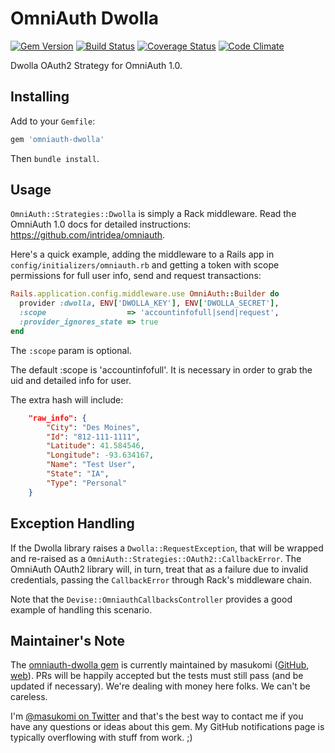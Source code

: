 # OmniAuth Dwolla
[![Gem Version](https://badge.fury.io/rb/omniauth-dwolla.svg)](http://badge.fury.io/rb/omniauth-dwolla) [![Build Status](https://travis-ci.org/masukomi/omniauth-dwolla.png?branch=master)](https://travis-ci.org/masukomi/omniauth-dwolla) [![Coverage Status](https://coveralls.io/repos/masukomi/omniauth-dwolla/badge.png)](https://coveralls.io/r/masukomi/omniauth-dwolla) [![Code Climate](https://codeclimate.com/github/masukomi/omniauth-dwolla/badges/gpa.svg)](https://codeclimate.com/github/masukomi/omniauth-dwolla)


Dwolla OAuth2 Strategy for OmniAuth 1.0.

## Installing

Add to your `Gemfile`:

```ruby
gem 'omniauth-dwolla'
```

Then `bundle install`.

## Usage

`OmniAuth::Strategies::Dwolla` is simply a Rack middleware.
Read the OmniAuth 1.0 docs for detailed instructions: 
<https://github.com/intridea/omniauth>.

Here's a quick example, adding the middleware to a Rails app
in `config/initializers/omniauth.rb` and getting a token with
scope permissions for full user info, send and request transactions:

```ruby
Rails.application.config.middleware.use OmniAuth::Builder do
  provider :dwolla, ENV['DWOLLA_KEY'], ENV['DWOLLA_SECRET'], 
  :scope                  => 'accountinfofull|send|request',
  :provider_ignores_state => true
end
```

The `:scope` param is optional.

The default :scope is 'accountinfofull'. 
It is necessary in order to grab the uid and detailed info for user.

The extra hash will include:
```json
    "raw_info": {
        "City": "Des Moines",
        "Id": "812-111-1111",
        "Latitude": 41.584546,
        "Longitude": -93.634167,
        "Name": "Test User",
        "State": "IA",
        "Type": "Personal"
    }
```

## Exception Handling

If the Dwolla library raises a `Dwolla::RequestException`, 
that will be wrapped and re-raised as a 
`OmniAuth::Strategies::OAuth2::CallbackError`.  The OmniAuth OAuth2 
library will, in turn, treat that as a failure due to invalid 
credentials, passing the `CallbackError` through Rack's middleware chain.

Note that the `Devise::OmniauthCallbacksController` provides a 
good example of handling this scenario.

## Maintainer's Note

The [omniauth-dwolla gem](https://github.com/masukomi/omniauth-dwolla)
is currently maintained by masukomi ([GitHub](https://github.com/masukomi/), [web](http://masukomi.org/)). PRs will be happily accepted but 
the tests must still pass (and be updated if necessary). We're dealing 
with money here folks. We can't be careless. 

I'm [@masukomi on Twitter](https://twitter.com/masukomi) and that's the best 
way to contact me if you have any questions or ideas about this gem. My GitHub
notifications page is typically overflowing with stuff from work. ;)
